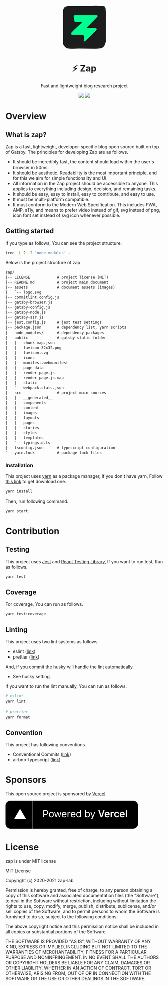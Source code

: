 <p align="center">
  <img width="140" src="assets/logo.svg" alt="Zap Logo" />
</p>
<h1 align="center">⚡ Zap</h1>
<p align="center">Fast and lightweight blog research project</p>
<p align="center">
  <a href="https://codeclimate.com/github/zap-lab/zap/maintainability"><img src="https://api.codeclimate.com/v1/badges/d797b7556019a23cf5bc/maintainability" /></a>
  <a href="https://codeclimate.com/github/zap-lab/zap/test_coverage"><img src="https://api.codeclimate.com/v1/badges/d797b7556019a23cf5bc/test_coverage" /></a>
</p>

# Overview

## What is zap?

Zap is a fast, lightweight, developer-specific blog open source built on top of Gatsby. The principles for developing Zap are as follows.

- It should be incredibly fast, the content should load within the user's browser in 50ms.
- It should be aesthetic. Readability is the most important principle, and for this we aim for simple functionality and UI.
- All information in the Zap project should be accessible to anyone. This applies to everything including design, decision, and remaining tasks.
- It should be easy, easy to install, easy to contribute, and easy to use.
- It must be multi-platform compatible.
- It must conform to the Modern Web Specification. This includes PWA, AMP, a11y, and means to prefer video instead of gif, svg instead of png, icon font set instead of svg icon whenever possible. 

## Getting started

If you type as follows, You can see the project structure.

```bash
tree -L 2 -I 'node_modules' .
```

Below is the project structure of zap.

```plaintext
zap/
|-- LICENSE            # project license (MIT)
|-- README.md          # project main document
|-- assets             # document assets (images)
|   `-- logo.svg
|-- commitlint.config.js
|-- gatsby-browser.js
|-- gatsby-config.js
|-- gatsby-node.js
|-- gatsby-ssr.js
|-- jest.config.js     # jest test settings
|-- package.json       # dependency list, yarn scripts
|-- node_modules/      # dependency packages
|-- public             # gatsby static folder
|   |-- chunk-map.json
|   |-- favicon-32x32.png
|   |-- favicon.svg
|   |-- icons
|   |-- manifest.webmanifest
|   |-- page-data
|   |-- render-page.js
|   |-- render-page.js.map
|   |-- static
|   `-- webpack.stats.json
|-- src                # project main sources
|   |-- __generated__
|   |-- components
|   |-- content
|   |-- images
|   |-- layouts
|   |-- pages
|   |-- stories
|   |-- styles
|   |-- templates
|   `-- typings.d.ts
|-- tsconfig.json      # typescript configuration
`-- yarn.lock          # package lock files
```

### Installation

This project uses [yarn](https://yarnpkg.com/) as a package manager, If you don't have yarn, Follow [this link](https://yarnpkg.com/getting-started/install) to get download one.

```bash
yarn install
```

Then, run following command.

```bash
yarn start
```

# Contribution

## Testing

This project uses [Jest](https://jestjs.io/) and [React Testing Library](https://testing-library.com/docs/react-testing-library/intro/), If you want to run test, Run as follows.

```bash
yarn test
```

## Coverage

For coverage, You can run as follows.

```bash
yarn test:coverage
```

## Linting

This project uses two lint systems as follows.

- eslint ([link](https://eslint.org/))
- prettier ([link](https://prettier.io/))

And, if you commit the husky will handle the lint automatically.

- See husky setting

If you want to run the lint manually, You can run as follows.

```bash
# eslint
yarn lint

# prettier
yarn format
```

## Convention

This project has following conventions.

- Conventional Commits ([link](https://www.conventionalcommits.org/en/v1.0.0/))
- airbnb-typescript ([link](https://www.npmjs.com/package/eslint-config-airbnb-typescript))

# Sponsors

This open source project is sponsored by [Vercel](https://vercel.com/).

[![Powered by Vercel](docs/sponsors/poweredby_vercel.svg)](https://vercel.com/)

# License

zap is under MIT license

MIT License

Copyright (c) 2020-2021 zap-lab

Permission is hereby granted, free of charge, to any person obtaining a copy
of this software and associated documentation files (the "Software"), to deal
in the Software without restriction, including without limitation the rights
to use, copy, modify, merge, publish, distribute, sublicense, and/or sell
copies of the Software, and to permit persons to whom the Software is
furnished to do so, subject to the following conditions:

The above copyright notice and this permission notice shall be included in all
copies or substantial portions of the Software.

THE SOFTWARE IS PROVIDED "AS IS", WITHOUT WARRANTY OF ANY KIND, EXPRESS OR
IMPLIED, INCLUDING BUT NOT LIMITED TO THE WARRANTIES OF MERCHANTABILITY,
FITNESS FOR A PARTICULAR PURPOSE AND NONINFRINGEMENT. IN NO EVENT SHALL THE
AUTHORS OR COPYRIGHT HOLDERS BE LIABLE FOR ANY CLAIM, DAMAGES OR OTHER
LIABILITY, WHETHER IN AN ACTION OF CONTRACT, TORT OR OTHERWISE, ARISING FROM,
OUT OF OR IN CONNECTION WITH THE SOFTWARE OR THE USE OR OTHER DEALINGS IN THE
SOFTWARE.
